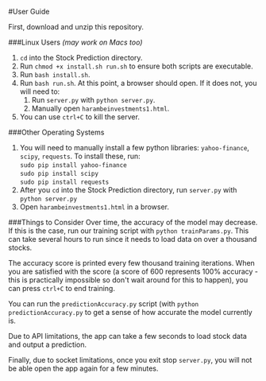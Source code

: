 #User Guide

First, download and unzip this repository.

###Linux Users *(may work on Macs too)*

1.  `cd` into the Stock Prediction directory.
2.  Run `chmod +x install.sh run.sh` to ensure both scripts are executable.
3.  Run `bash install.sh`.
4.  Run `bash run.sh`. At this point, a browser should open. If it does not,
    you will need to:
    1.  Run `server.py` with `python server.py`.
    2.  Manually open `harambeinvestments1.html`.
5. You can use `ctrl+C` to kill the server.

###Other Operating Systems

1. You will need to manually install a few python libraries: `yahoo-finance`,
    `scipy`, `requests`. To install these, run:  
    `sudo pip install yahoo-finance`  
    `sudo pip install scipy`  
    `sudo pip install requests`  
2. After you `cd` into the Stock Prediction directory, run `server.py` with
    `python server.py`
3. Open `harambeinvestments1.html` in a browser.

###Things to Consider
Over time, the accuracy of the model may decrease. If this is the case, run our
training script with `python trainParams.py`. This can take several hours to run
since it needs to load data on over a thousand stocks.

The accuracy score is printed every few thousand training iterations. When you
are satisfied with the score (a score of 600 represents 100% accuracy - this is
practically impossible so don't wait around for this to happen), you can press
`ctrl+C` to end training.

You can run the `predictionAccuracy.py` script (with `python predictionAccuracy.py`
to get a sense of how accurate the model currently is.

Due to API limitations, the app can take a few seconds to load stock data and output
a prediction.

Finally, due to socket limitations, once you exit stop `server.py`,
you will not be able open the app again for a few minutes.
